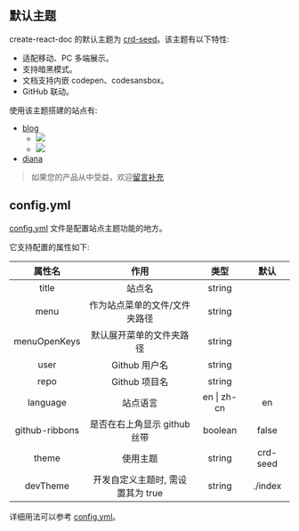 ## 默认主题

create-react-doc 的默认主题为 [crd-seed](https://github.com/MuYunyun/create-react-doc/tree/main/packages/crd-seed)。该主题有以下特性:

* 适配移动、PC 多端展示。
* 支持暗黑模式。
* 文档支持内嵌 codepen、codesansbox。
* GitHub 联动。

使用该主题搭建的站点有:

* [blog](http://muyunyun.cn/blog)
  * ![](http://with.muyunyun.cn/ec330b8ac2175c828be41f446f9f9619.jpg)
  * ![](http://with.muyunyun.cn/2e7440e4256debda2d73a4e6392c7146.jpg-300)
* [diana](https://muyunyun.cn/diana/)

> 如果您的产品从中受益，欢迎<a href="https://github.com/MuYunyun/create-react-doc/issues/new" target="_blank">留言补充</a>

## config.yml

[config.yml](https://github.com/MuYunyun/create-react-doc/blob/main/packages/templates/default/_config.yml) 文件是配置站点主题功能的地方。

它支持配置的属性如下:

|     属性名     |               作用                |    类型     |   默认   |
| :------------: | :-------------------------------: | :---------: | :------: |
|     title      |              站点名               |   string    |          |
|      menu      |   作为站点菜单的文件/文件夹路径   |   string    |          |
|  menuOpenKeys  |     默认展开菜单的文件夹路径      |   string    |          |
|      user      |           Github 用户名           |   string    |          |
|      repo      |           Github 项目名           |   string    |          |
|    language    |             站点语言              | en \| zh-cn |    en    |
| github-ribbons |   是否在右上角显示 github 丝带    |   boolean   |  false   |
|     theme      |             使用主题              |   string    | crd-seed |
|    devTheme    | 开发自定义主题时, 需设置其为 true |   string    | ./index  |

详细用法可以参考 [config.yml](https://github.com/MuYunyun/blog/blob/main/config.yml)。